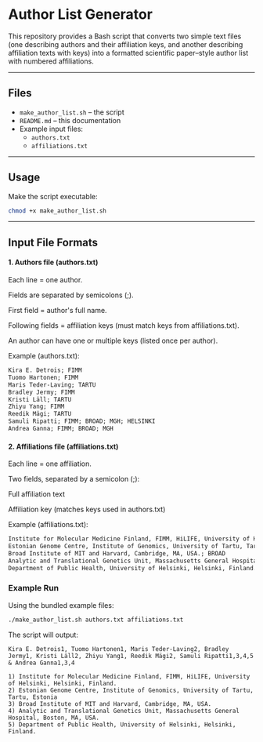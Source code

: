 # Author List Generator

This repository provides a Bash script that converts two simple text files (one describing authors and their affiliation keys, and another describing affiliation texts with keys) into a formatted scientific paper–style author list with numbered affiliations.

---

## Files

- `make_author_list.sh` – the script
- `README.md` – this documentation
- Example input files:
  - `authors.txt`
  - `affiliations.txt`

---

## Usage

Make the script executable:

```bash
chmod +x make_author_list.sh
```

---

## Input File Formats

#### 1. Authors file (authors.txt)

Each line = one author.

Fields are separated by semicolons (;).

First field = author's full name.

Following fields = affiliation keys (must match keys from affiliations.txt).

An author can have one or multiple keys (listed once per author).

Example (authors.txt):

```txt
Kira E. Detrois; FIMM
Tuomo Hartonen; FIMM
Maris Teder-Laving; TARTU
Bradley Jermy; FIMM
Kristi Läll; TARTU
Zhiyu Yang; FIMM
Reedik Mägi; TARTU
Samuli Ripatti; FIMM; BROAD; MGH; HELSINKI
Andrea Ganna; FIMM; BROAD; MGH
```
#### 2. Affiliations file (affiliations.txt)

Each line = one affiliation.

Two fields, separated by a semicolon (;):

Full affiliation text

Affiliation key (matches keys used in authors.txt)

Example (affiliations.txt):

```txt
Institute for Molecular Medicine Finland, FIMM, HiLIFE, University of Helsinki, Helsinki, Finland.; FIMM
Estonian Genome Centre, Institute of Genomics, University of Tartu, Tartu, Estonia; TARTU
Broad Institute of MIT and Harvard, Cambridge, MA, USA.; BROAD
Analytic and Translational Genetics Unit, Massachusetts General Hospital, Boston, MA, USA.; MGH
Department of Public Health, University of Helsinki, Helsinki, Finland.; HELSINKI
```

### Example Run

Using the bundled example files:

```bash
./make_author_list.sh authors.txt affiliations.txt
```

The script will output:

```
Kira E. Detrois1, Tuomo Hartonen1, Maris Teder-Laving2, Bradley Jermy1, Kristi Läll2, Zhiyu Yang1, Reedik Mägi2, Samuli Ripatti1,3,4,5 & Andrea Ganna1,3,4

1) Institute for Molecular Medicine Finland, FIMM, HiLIFE, University of Helsinki, Helsinki, Finland.
2) Estonian Genome Centre, Institute of Genomics, University of Tartu, Tartu, Estonia
3) Broad Institute of MIT and Harvard, Cambridge, MA, USA.
4) Analytic and Translational Genetics Unit, Massachusetts General Hospital, Boston, MA, USA.
5) Department of Public Health, University of Helsinki, Helsinki, Finland.
```
